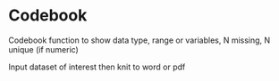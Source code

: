 # Codebook
Codebook function to show data type, range or variables, N missing, N unique (if numeric)

Input dataset of interest then knit to word or pdf
